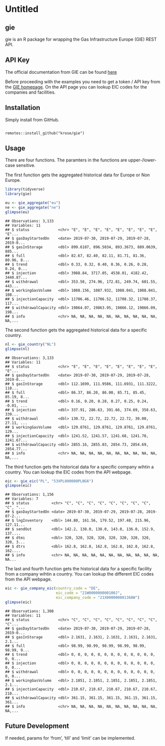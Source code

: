 Untitled
================

## gie

gie is an R package for wrapping the Gas Infrastructure Europe (GIE)
REST API.

## API Key

The official documentation from GIE can be found
[here](https://agsi.gie.eu/GIE_API_documentation_v003.pdf)

Before proceeding with the examples you need to get a token / API key
from the [GIE homepage](https://agsi.gie.eu/#/api). On the API page you
can lookup EIC codes for the companies and facilities.

## Installation

Simply install from GitHub.

``` 

remotes::install_github("krose/gie")
```

## Usage

There are four functions. The paramters in the functions are
upper-/lower-case sensitive.

The first function gets the aggregated historical data for Europe or Non
Europe.

``` r
library(tidyverse)
library(gie)

eu <- gie_aggregate("eu")
ne <- gie_aggregate("ne")
glimpse(eu)
```

    ## Observations: 3,133
    ## Variables: 11
    ## $ status             <chr> "E", "E", "E", "E", "E", "E", "E", "E", "E"...
    ## $ gasDayStartedOn    <date> 2019-07-30, 2019-07-29, 2019-07-28, 2019-0...
    ## $ gasInStorage       <dbl> 899.6107, 896.5034, 893.3673, 889.0639, 885...
    ## $ full               <dbl> 82.67, 82.40, 82.11, 81.71, 81.36, 80.96, 8...
    ## $ trend              <dbl> 0.33, 0.32, 0.40, 0.36, 0.26, 0.28, 0.24, 0...
    ## $ injection          <dbl> 3988.84, 3717.05, 4538.01, 4182.42, 3440.87...
    ## $ withdrawal         <dbl> 353.58, 274.96, 172.81, 249.74, 601.55, 443...
    ## $ workingGasVolume   <dbl> 1088.156, 1087.932, 1088.041, 1088.041, 108...
    ## $ injectionCapacity  <dbl> 11706.46, 11706.52, 11708.32, 11708.37, 117...
    ## $ withdrawalCapacity <dbl> 19864.07, 19863.95, 19866.12, 19866.09, 198...
    ## $ info               <chr> NA, NA, NA, NA, NA, NA, NA, NA, NA, NA, NA,...

The second function gets the aggregated historical data for a specific
country.

``` r
nl <- gie_country("NL")
glimpse(nl)
```

    ## Observations: 3,133
    ## Variables: 11
    ## $ status             <chr> "E", "E", "E", "E", "E", "E", "E", "E", "E"...
    ## $ gasDayStartedOn    <date> 2019-07-30, 2019-07-29, 2019-07-28, 2019-0...
    ## $ gasInStorage       <dbl> 112.1699, 111.9586, 111.6931, 111.3222, 110...
    ## $ full               <dbl> 86.37, 86.20, 86.00, 85.71, 85.45, 85.19, 8...
    ## $ trend              <dbl> 0.16, 0.20, 0.28, 0.27, 0.25, 0.24, -0.01, ...
    ## $ injection          <dbl> 337.91, 286.63, 391.66, 374.69, 358.63, 339...
    ## $ withdrawal         <dbl> 130.72, 22.72, 22.72, 22.72, 30.00, 27.11, ...
    ## $ workingGasVolume   <dbl> 129.8761, 129.8761, 129.8761, 129.8761, 129...
    ## $ injectionCapacity  <dbl> 1241.52, 1241.57, 1241.68, 1241.70, 1241.67...
    ## $ withdrawalCapacity <dbl> 2855.16, 2855.03, 2854.73, 2854.69, 2854.77...
    ## $ info               <chr> NA, NA, NA, NA, NA, NA, NA, NA, NA, NA, NA,...

The third function gets the historical data for a specific company
wihtin a country. You can lookup the EIC codes from the API webpage.

``` r
eic <- gie_eic("PL", "53XPL000000PLNG6")
glimpse(eic)
```

    ## Observations: 1,156
    ## Variables: 7
    ## $ status          <chr> "C", "C", "C", "C", "C", "C", "C", "C", "C", "...
    ## $ gasDayStartedOn <date> 2019-07-30, 2019-07-29, 2019-07-28, 2019-07-2...
    ## $ lngInventory    <dbl> 144.80, 161.56, 179.52, 197.48, 215.96, 127.11...
    ## $ sendOut         <dbl> 142.2, 138.0, 138.0, 143.0, 136.0, 152.9, 137....
    ## $ dtmi            <dbl> 320, 320, 320, 320, 320, 320, 320, 320, 320, 3...
    ## $ dtrs            <dbl> 162.8, 162.8, 162.8, 162.8, 162.8, 162.8, 162....
    ## $ info            <chr> NA, NA, NA, NA, NA, NA, NA, NA, NA, NA, NA, NA...

The last and fourth function gets the historical data for a specific
facility from a company wihtin a country. You can lookup the different
EIC codes from the API webpage.

``` r
eic <- gie_company_eic(country_code = "DE",
                       eic_code = "21W000000000100J",
                       eic_company_code = "21X000000001368W")
glimpse(eic)
```

    ## Observations: 1,308
    ## Variables: 11
    ## $ status             <chr> "C", "C", "C", "C", "C", "C", "C", "C", "C"...
    ## $ gasDayStartedOn    <date> 2019-07-30, 2019-07-29, 2019-07-28, 2019-0...
    ## $ gasInStorage       <dbl> 2.1631, 2.1631, 2.1631, 2.1631, 2.1631, 2.1...
    ## $ full               <dbl> 98.99, 98.99, 98.99, 98.99, 98.99, 98.99, 9...
    ## $ trend              <dbl> 0, 0, 0, 0, 0, 0, 0, 0, 0, 0, 0, 0, 0, 0, 0...
    ## $ injection          <dbl> 0, 0, 0, 0, 0, 0, 0, 0, 0, 0, 0, 0, 0, 0, 0...
    ## $ withdrawal         <dbl> 0, 0, 0, 0, 0, 0, 0, 0, 0, 0, 0, 0, 0, 0, 0...
    ## $ workingGasVolume   <dbl> 2.1851, 2.1851, 2.1851, 2.1851, 2.1851, 2.1...
    ## $ injectionCapacity  <dbl> 210.67, 210.67, 210.67, 210.67, 210.67, 210...
    ## $ withdrawalCapacity <dbl> 361.15, 361.15, 361.15, 361.15, 361.15, 361...
    ## $ info               <chr> NA, NA, NA, NA, NA, NA, NA, NA, NA, NA, NA,...

## Future Development

If needed, params for ‘from’, ‘till’ and ‘limit’ can be implemented.
